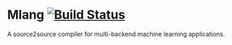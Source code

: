 # Mlang [![Build Status](https://travis-ci.com/fivosts/Mlang.svg?branch=master)](https://travis-ci.com/fivosts/Mlang)
A source2source compiler for multi-backend machine learning applications.
